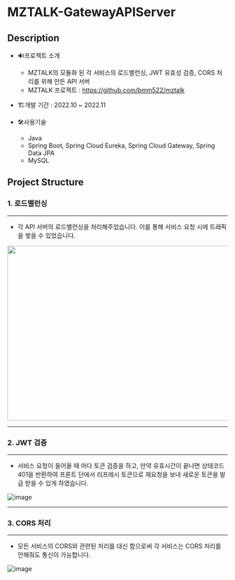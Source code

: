 # MZTALK-GatewayAPIServer

## Description

- 🔊프로젝트 소개
  - MZTALK의 모듈화 된 각 서비스의 로드밸런싱, JWT 유효성 검증, CORS 처리를 위해 만든 API 서버
  - MZTALK 프로젝트 : https://github.com/bmm522/mztalk
  
- 🏗️개발 기간 : 2022.10 ~ 2022.11

- 🛠️사용기술
   - Java
   - Spring Boot, Spring Cloud Eureka, Spring Cloud Gateway, Spring Data JPA
   - MySQL

## Project Structure


### 1. 로드밸런싱

---

  - 각 API 서버의 로드밸런싱을 처리해주었습니다. 이를 통해 서비스 요청 시에 트래픽을 쌓을 수 있었습니다.

  <img src="https://user-images.githubusercontent.com/102157839/218321431-fb899aed-a7ed-453e-a20b-d7f2b7e33561.png" width="730" height="400">
  

---

### 2. JWT 검증

---

  - 서비스 요청이 들어올 때 마다 토큰 검증을 하고, 만약 유효시간이 끝나면 상태코드 401을 반환하여 프론트 단에서 리프레시 토큰으로 재요청을 보내 새로운 토큰을 발급 받을 수 있게 하였습니다.


 ![image](https://user-images.githubusercontent.com/102157839/218319193-c6535ed3-dd9e-48c9-be0c-1a03909807be.png)

---

### 3. CORS 처리

---

  - 모든 서비스의 CORS와 관련된 처리를 대신 함으로써 각 서비스는 CORS 처리를 안해줘도 통신이 가능합니다.
  
  ![image](https://user-images.githubusercontent.com/102157839/218319145-795d219b-21fb-4ad1-9803-56cc0ce94e3e.png)


